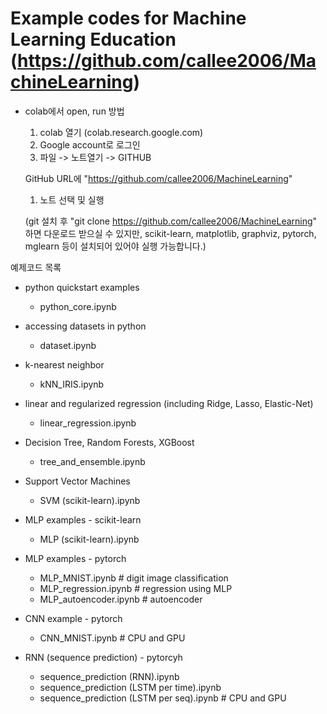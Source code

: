# Example codes for Machine Learning Education  (https://github.com/callee2006/MachineLearning)

* colab에서 open, run 방법

  1. colab 열기 (colab.research.google.com)
  1. Google account로 로그인
  1. 파일 -> 노트열기 -> GITHUB
  
  GitHub URL에 "https://github.com/callee2006/MachineLearning"
  
  1. 노트 선택 및 실행

  (git 설치 후 "git clone https://github.com/callee2006/MachineLearning" 하면 다운로드 받으실 수 있지만, scikit-learn, matplotlib, graphviz, pytorch, mglearn 등이 설치되어 있어야 실행 가능합니다.)


예제코드 목록

  * python quickstart examples
    - python_core.ipynb

  * accessing datasets in python
    - dataset.ipynb

  * k-nearest neighbor
    - kNN_IRIS.ipynb
 
  * linear and regularized regression (including Ridge, Lasso, Elastic-Net)
    - linear_regression.ipynb

  * Decision Tree, Random Forests, XGBoost
    - tree_and_ensemble.ipynb

  * Support Vector Machines
    - SVM (scikit-learn).ipynb

  * MLP examples - scikit-learn
    - MLP (scikit-learn).ipynb

  * MLP examples - pytorch
    - MLP_MNIST.ipynb         # digit image classification
    - MLP_regression.ipynb    # regression using MLP
    - MLP_autoencoder.ipynb   # autoencoder

  * CNN example - pytorch
    - CNN_MNIST.ipynb         # CPU and GPU
  
  * RNN (sequence prediction) - pytorcyh
    - sequence_prediction (RNN).ipynb
    - sequence_prediction (LSTM per time).ipynb
    - sequence_prediction (LSTM per seq).ipynb     # CPU and GPU

